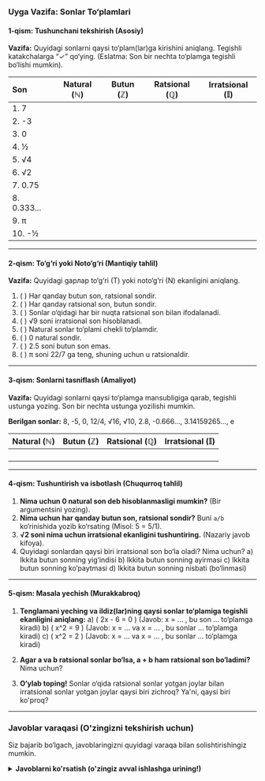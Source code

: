 ### **Uyga Vazifa: Sonlar To‘plamlari**

#### **1-qism: Tushunchani tekshirish (Asosiy)**

**Vazifa:** Quyidagi sonlarni qaysi to‘plam(lar)ga kirishini aniqlang. Tegishli katakchalarga “✓” qo‘ying. (Eslatma: Son bir nechta to‘plamga tegishli bo‘lishi mumkin).

| Son | Natural (ℕ) | Butun (ℤ) | Ratsional (ℚ) | Irratsional (𝕀) |
|:---|:---:|:---:|:---:|:---:|
| 1. 7 | | | | |
| 2. -3 | | | | |
| 3. 0 | | | | |
| 4. ½ | | | | |
| 5. √4 | | | | |
| 6. √2 | | | | |
| 7. 0.75 | | | | |
| 8. 0.333... | | | | |
| 9. π | | | | |
| 10. -½ | | | | |

---

#### **2-qism: To‘g‘ri yoki Noto‘g‘ri (Mantiqiy tahlil)**

**Vazifa:** Quyidagi gapлар to‘g‘ri (T) yoki noto‘g‘ri (N) ekanligini aniqlang.

1. ( ) Har qanday butun son, ratsional sondir.
2. ( ) Har qanday ratsional son, butun sondir.
3. ( ) Sonlar o‘qidagi har bir nuqta ratsional son bilan ifodalanadi.
4. ( ) √9 soni irratsional son hisoblanadi.
5. ( ) Natural sonlar to‘plami chekli to‘plamdir.
6. ( ) 0 natural sondir.
7. ( ) 2.5 soni butun son emas.
8. ( ) π soni 22/7 ga teng, shuning uchun u ratsionaldir.

---

#### **3-qism: Sonlarni tasniflash (Amaliyot)**

**Vazifa:** Quyidagi sonlarni qaysi to‘plamga mansubligiga qarab, tegishli ustunga yozing. Son bir nechta ustunga yozilishi mumkin.

**Berilgan sonlar:** 8, -5, 0, 12/4, √16, √10, 2.8, -0.666..., 3.14159265..., e

| Natural (ℕ) | Butun (ℤ) | Ratsional (ℚ) | Irratsional (𝕀) |
|:---|:---|:---|:---|
| | | | |
| | | | |
| | | | |
| | | | |

---

#### **4-qism: Tushuntirish va isbotlash (Chuqurroq tahlil)**

1. **Nima uchun 0 natural son deb hisoblanmasligi mumkin?** (Bir argumentsini yozing).
2. **Nima uchun har qanday butun son, ratsional sondir?** Buni `a/b` ko‘rinishida yozib ko‘rsating (Misol: 5 = 5/1).
3. **√2 soni nima uchun irratsional ekanligini tushuntiring.** (Nazariy javob kifoya).
4. Quyidagi sonlardan qaysi biri irratsional son bo‘la oladi? Nima uchun?
    a) Ikkita butun sonning yig‘indisi
    b) Ikkita butun sonning ayirmasi
    c) Ikkita butun sonning ko‘paytmasi
    d) Ikkita butun sonning nisbati (bo‘linmasi)

---

#### **5-qism: Masala yechish (Murakkabroq)**

1. **Tenglamani yeching va ildiz(lar)ning qaysi sonlar to‘plamiga tegishli ekanligini aniqlang:**
   a) \( 2x - 6 = 0 \)  (Javob: x = ... , bu son ... to‘plamga kiradi)
   b) \( x^2 = 9 \)  (Javob: x = ... va x = ... , bu sonlar ... to‘plamga kiradi)
   c) \( x^2 = 2 \)  (Javob: x = ... va x = ... , bu sonlar ... to‘plamga kiradi)

2. **Agar a va b ratsional sonlar bo‘lsa, a + b ham ratsional son bo‘ladimi?** Nima uchun?

3. **O‘ylab toping!** Sonlar o‘qida ratsional sonlar yotgan joylar bilan irratsional sonlar yotgan joylar qaysi biri zichroq? Ya'ni, qaysi biri ko'proq?

---

### **Javoblar varaqasi (O'zingizni tekshirish uchun)**

Siz bajarib bo‘lgach, javoblaringizni quyidagi varaqa bilan solishtirishingiz mumkin.

<details>
<summary><strong>Javoblarni ko'rsatish (o'zingiz avval ishlashga urining!)</strong></summary>

**1-qism Javoblar:**
| Son | ℕ | ℤ | ℚ | 𝕀 |
|:---|:---:|:---:|:---:|:---:|
| 1. 7 | ✓ | ✓ | ✓ | |
| 2. -3 | | ✓ | ✓ | |
| 3. 0 | | ✓ | ✓ | |
| 4. ½ | | | ✓ | |
| 5. √4 | ✓ | ✓ | ✓ | |
| 6. √2 | | | | ✓ |
| 7. 0.75 | | | ✓ | |
| 8. 0.333... | | | ✓ | |
| 9. π | | | | ✓ |
| 10. -½ | | | ✓ | |

**2-qism Javoblar:**
1. **T** (Butun son har doim a/1 ko‘rinishida yoziladi)
2. **N** (Misol: ½ ratsional, lekin butun emas)
3. **N** (Irratsional sonlar ham sonlar o‘qida joylashgan)
4. **N** (√9 = 3, bu ratsional son)
5. **N** (Natural sonlar cheksiz to‘plam)
6. **N** (Ko‘p hollarda 0 natural son hisoblanmaydi)
7. **T**
8. **N** (π ≈ 22/7, lekin aniq teng emas; π irratsional)

**3-qism Javoblar:**
- **ℕ:** 8, 12/4 (chunki 12/4=3), √16 (chunki √16=4)
- **ℤ:** 8, -5, 0, 12/4, √16
- **ℚ:** 8, -5, 0, 12/4, √16, 2.8, -0.666...
- **𝕀:** √10, 3.14159265... (agar u π ning yaqinlashishi bo‘lmasa), e

**4-qism Javoblar (namuna):**
1. Natural sonlar hisoblash uchun ishlatiladi va "0 ta" narsani hisoblab bo‘lmaydi.
2. Chunki har qanday `a` butun sonni `a/1` ko‘rinishida yozish mumkin. Misol: -3 = -3/1
3. Chunki uni ikkita butun sonning nisbati (kasri) ko‘rinishida ifodalab bo‘lmaydi.
4. d) Ikkita butun sonning nisbati. Chunki bo‘linma ratsional son bo‘ladi (masalan, 5/2=2.5). a), b), c) variantlarida natija har doim butun son bo‘ladi.

**5-qism Javoblar (namuna):**
1. a) x=3 (Natural, Butun, Ratsional)
   b) x=3 va x=-3 (Butun, Ratsional)
   c) x=√2 va x=-√2 (Irratsional)
2. Ha, ratsional bo‘ladi. Chunki ikkita ratsional sonning yig‘indisi, ayirmasi, ko‘paytmasi va bo‘linmasi (0 ga bo‘linmasdan) hamisha ratsional son beradi.
3. Irratsional sonlar. Sonlar o‘qida ratsional sonlar ancha siyrak joylashgan bo‘lib, ular orasidagi har bir bo‘shliqda cheksiz ko‘p irratsional sonlar mavjud.

</details>
